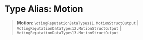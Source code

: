 # Type Alias: Motion

> **Motion**: `VotingReputationDataTypes11.MotionStructOutput` \| `VotingReputationDataTypes12.MotionStructOutput` \| `VotingReputationDataTypes13.MotionStructOutput`
